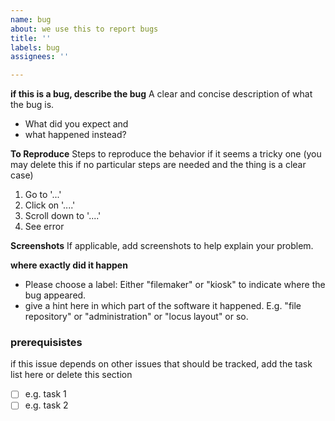 ```yaml
---
name: bug
about: we use this to report bugs
title: ''
labels: bug
assignees: ''

---
```


**if this is a bug, describe the bug**
A clear and concise description of what the bug is.
- What did you expect and 
- what happened instead?

**To Reproduce**
Steps to reproduce the behavior if it seems a tricky one (you may delete this if no particular steps are needed and the thing is a clear case)
1. Go to '...'
2. Click on '....'
3. Scroll down to '....'
4. See error

**Screenshots**
If applicable, add screenshots to help explain your problem.

**where exactly did it happen**
- Please choose a label: Either "filemaker" or "kiosk" to indicate where the bug appeared. 
- give a hint here in which part of the software it happened. E.g. "file repository" or "administration" or "locus layout" or so.

### prerequisistes
if this issue depends on other issues that should be tracked, add the task list here or delete this section
- [ ] e.g. task 1
- [ ] e.g. task 2
